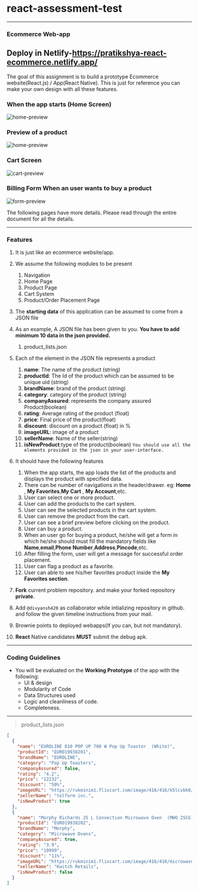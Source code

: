 # react-assessment-test

<hr>

### Ecommerce Web-app
## Deploy in Netlify-https://pratikshya-react-ecommerce.netlify.app/
The goal of this assignment is to build a prototype Ecommerce website(React.js) / App(React Native).
This is just for reference you can make your own design with all these features. 

### When the app starts (Home Screen)

<img src="HomePage.png" alt="home-preview" width=auto height=auto>

### Preview of a product

<img src="ProductDetails.png" alt="home-preview" width=auto height=auto>

### Cart Screen

<img src="cart.png" alt="cart-preview" width=auto height=auto>

### Billing Form When an user wants to buy a product

<img src="CheckForm.png" alt="form-preview" width=auto height=auto>

The following pages have more details. Please read through the entire document for all the details.

<hr>

### Features

1. It is just like an ecommerce website/app.
2. We assume the following modules to be present
   1. Navigation
   2. Home Page
   3. Product Page
   4. Cart System
   5. Product/Order Placement Page
3. The **starting data** of this application can be assumed to come from a JSON file
4. As an example, A JSON file has been given to you. **You have to add minimum 10 data in the json provided.**
   1. product_lists.json
5. Each of the element in the JSON file represents a product
   1. **name**: The name of the product (string)
   2. **productId**: The Id of the product which can be assumed to be unique uid (string)
   3. **brandName**: brand of the product (string)
   4. **category**: category of the product (string)
   5. **companyAssured**: represents the company assured Product(boolean)
   6. **rating**: Average rating of the product (float)
   7. **price**: Final price of the product(float)
   8. **discount**: discount on a product (float) in %
   9. **imageURL**: image of a product
   10. **sellerName**: Name of the seller(string)
   11. **isNewProduct**:type of the product(boolean)
       `You should use all the elements provided in the json in your user-interface.`
6. It should have the following features

   1. When the app starts, the app loads the list of the products and displays the product with specified data.
   2. There can be number of navigations in the header/drawer. eg: **Home** , **My Favorites**,**My Cart** , **My Account**,etc.
   3. User can select one or more product.
   4. User can add the products to the cart system.
   5. User can see the selected products in the cart system.
   6. User can remove the product from the cart.
   7. User can see a brief preview before clicking on the product.
   8. User can buy a product.
   9. When an user go for buying a product, he/she will get a form in which he/she should must fill the mandatory fields like **Name**,**email**,**Phone Number**,**Address**,**Pincode**,etc.
   10. After filling the form, user will get a message for successful order placement.
   11. User can flag a product as a favorite.
   12. User can able to see his/her favorites product inside the **My Favorites section**.

7. **Fork** current problem repository. and make your forked repository **private**.
8. Add `@divyansh420` as collaborator while intializing repository in github. and follow the given timeline instructions from your mail.
9. Brownie points to deployed webapps(If you can, but not mandatory).
10. **React** Native candidates **MUST** submit the debug apk. 

<hr>

### Coding Guidelines

- You will be evaluated on the **Working Prototype** of the app with the following:
  - UI & design
  - Modularity of Code
  - Data Structures used
  - Logic and cleanliness of code.
  - Completeness.

<hr>

> product_lists.json

```json
[
  {
    "name": "EUROLINE 810 POP UP 700 W Pop Up Toaster  (White)",
    "productId": "EURO19938201",
    "brandName": "EUROLINE",
    "category": "Pop Up Toasters",
    "companyAssured": false,
    "rating": "4.2",
    "price": "12232",
    "discount": "50%",
    "imageURL": "https://rukminim1.flixcart.com/image/416/416/k5lcvbk0/pop-up-toaster/2/j/w/euroline-820-pop-up-810-pop-up-original-imafz8h3duveqgh7.jpeg?q=70",
    "sellerName": "telform inc.",
    "isNewProduct": true
  },
  {
    "name": "Morphy Richards 25 L Convection Microwave Oven  (MWO 25CG, Steel)",
    "productId": "EURO19938202",
    "brandName": "Morphy",
    "category": "Microwave Ovens",
    "companyAssured": true,
    "rating": "3.9",
    "price": "10999",
    "discount": "11%",
    "imageURL": "https://rukminim1.flixcart.com/image/416/416/microwave-new/v/q/y/morphy-richard-25cg-original-imaec2ddymudmze3.jpeg?q=70",
    "sellerName": "Kwitch Retails",
    "isNewProduct": false
  }
]
```
